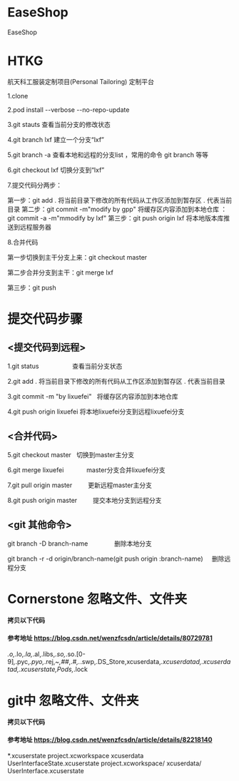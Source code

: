 # EaseShop
EaseShop
# HTKG
航天科工服装定制项目(Personal Tailoring)   定制平台


1.clone

2.pod install --verbose --no-repo-update

3.git stauts          查看当前分支的修改状态

4.git branch lxf      建立一个分支“lxf”

5.git branch -a       查看本地和远程的分支list    ，常用的命令 git branch 等等

6.git checkout lxf    切换分支到“lxf”  

7.提交代码分两步：

第一步：git add .                       将当前目录下修改的所有代码从工作区添加到暂存区 . 代表当前目录
第二步：git commit -m"modify by gpp"    将缓存区内容添加到本地仓库
     ：git commit -a -m"mmodify by lxf"
第三步：git push origin lxf             将本地版本库推送到远程服务器
    
8.合并代码   

第一步切换到主干分支上来：git checkout master

第二步合并分支到主干：git merge lxf

第三步：git push 






# 提交代码步骤

## <提交代码到远程>

1.git status                    查看当前分支状态

2.git add .                     将当前目录下修改的所有代码从工作区添加到暂存区 . 代表当前目录

3.git commit -m "by lixuefei"   将缓存区内容添加到本地仓库

4.git push origin lixuefei      将本地lixuefei分支到远程lixuefei分支



## <合并代码>

5.git checkout master            切换到master主分支

6.git merge lixuefei             master分支合并lixuefei分支

7.git pull origin master         更新远程master主分支

8.git push origin master         提交本地分支到远程分支


## <git 其他命令>
git branch -D branch-name               删除本地分支

git branch -r -d origin/branch-name(git push origin :branch-name)     删除远程分支


##
# Cornerstone 忽略文件、文件夹
#### 拷贝以下代码  
#### 参考地址  https://blog.csdn.net/wenzfcsdn/article/details/80729781
*.o,*.lo,*.la,*.al,.libs,*.so,*.so.[0-9]*,*.pyc,*.pyo,*.rej,*~,#*#,.#*,.*.swp,.DS_Store,xcuserdata,*.xcuserdatad,.xcuserdatad,.xcuserstate,Pods,*.lock

# git中 忽略文件、文件夹
#### 拷贝以下代码  
#### 参考地址  https://blog.csdn.net/wenzfcsdn/article/details/82218140
*.xcuserstate
project.xcworkspace
xcuserdata
UserInterfaceState.xcuserstate
project.xcworkspace/
xcuserdata/
UserInterface.xcuserstate 


